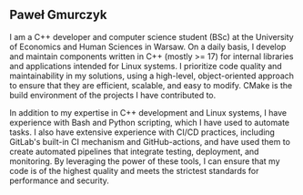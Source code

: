 ## Paweł Gmurczyk
I am a C++ developer and computer science student (BSc) at the University of Economics and Human Sciences in Warsaw. On a daily basis, I develop and maintain components written in C++ (mostly >= 17) for internal libraries and applications intended for Linux systems. I prioritize code quality and maintainability in my solutions, using a high-level, object-oriented approach to ensure that they are efficient, scalable, and easy to modify. CMake is the build environment of the projects I have contributed to.

In addition to my expertise in C++ development and Linux systems, I have experience with Bash and Python scripting, which I have used to automate tasks. I also have extensive experience with CI/CD practices, including GitLab's built-in CI mechanism and GitHub-actions, and have used them to create automated pipelines that integrate testing, deployment, and monitoring. By leveraging the power of these tools, I can ensure that my code is of the highest quality and meets the strictest standards for performance and security.



<!--
**pawelekg95/pawelekg95** is a ✨ _special_ ✨ repository because its `README.md` (this file) appears on your GitHub profile.

Here are some ideas to get you started:

- 🔭 I’m currently working on ...
- 🌱 I’m currently learning ...
- 👯 I’m looking to collaborate on ...
- 🤔 I’m looking for help with ...
- 💬 Ask me about ...
- 📫 How to reach me: ...
- 😄 Pronouns: ...
- ⚡ Fun fact: ...
-->
